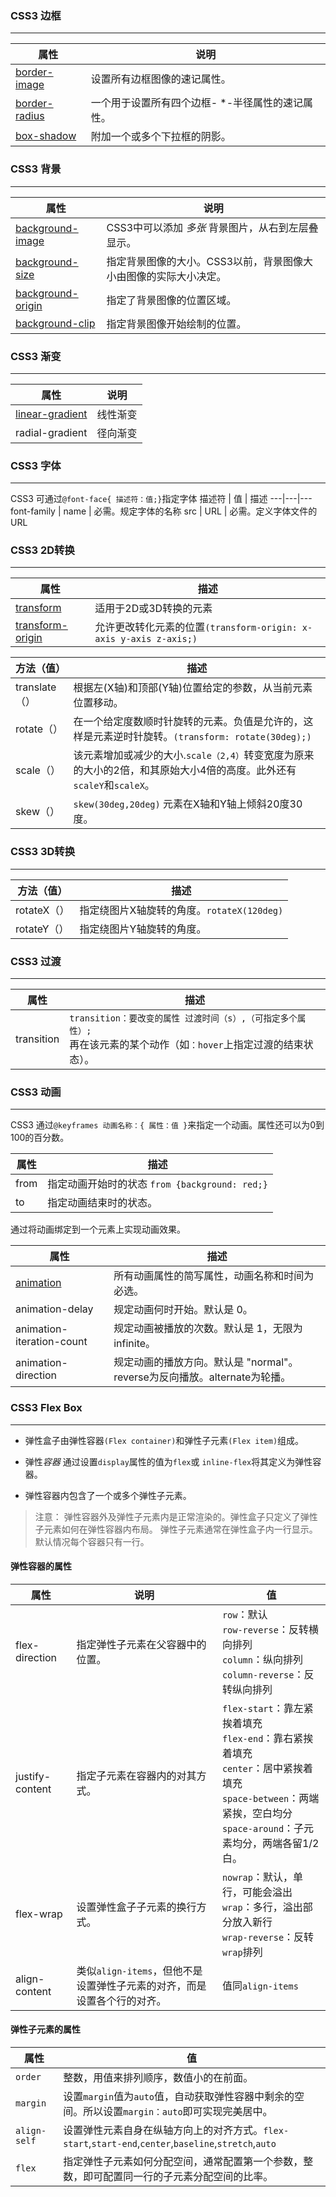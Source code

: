 ### CSS3 边框
---

属性 | 说明
---|---
[border-image](https://www.w3cschool.cn/cssref/css3-pr-border-image.html) | 设置所有边框图像的速记属性。
[border-radius](https://www.w3cschool.cn/cssref/css3-pr-border-radius.html) | 一个用于设置所有四个边框- *-半径属性的速记属性。
[box-shadow](https://www.w3cschool.cn/cssref/css3-pr-box-shadow.html) | 附加一个或多个下拉框的阴影。

### CSS3 背景
---

属性 | 说明
---|---
[background-image](https://www.w3cschool.cn/css3/6donbflh.html) | CSS3中可以添加 *多张* 背景图片，从右到左层叠显示。
[background-size](https://www.w3cschool.cn/cssref/css3-pr-background-size.html) | 指定背景图像的大小。CSS3以前，背景图像大小由图像的实际大小决定。
[background-origin](https://www.w3cschool.cn/cssref/css3-pr-background-origin.html) | 指定了背景图像的位置区域。
[background-clip](https://www.w3cschool.cn/cssref/css3-pr-background-clip.html) | 指定背景图像开始绘制的位置。

### CSS3 渐变
---

属性 | 说明
---|---
[linear-gradient](https://www.w3cschool.cn/css3/oj26bfli.html) | 线性渐变
radial-gradient | 径向渐变

### CSS3 字体
---
CSS3 可通过`@font-face{ 描述符：值;}`指定字体
描述符 | 值 | 描述
---|---|---
font-family | name | 必需。规定字体的名称
src | URL | 必需。定义字体文件的 URL

### CSS3 2D转换
---
属性 | 描述
---|---
[transform](https://www.w3cschool.cn/cssref/css3-pr-transform.html) | 适用于2D或3D转换的元素
[transform-origin](https://www.w3cschool.cn/cssref/css3-pr-transform-origin.html) | 允许更改转化元素的位置`(transform-origin: x-axis y-axis z-axis;)`

方法（值） | 描述
---|---
translate（） | 根据左(X轴)和顶部(Y轴)位置给定的参数，从当前元素位置移动。
rotate（） | 在一个给定度数顺时针旋转的元素。负值是允许的，这样是元素逆时针旋转。`(transform: rotate(30deg);)`
scale（）| 该元素增加或减少的大小.`scale（2,4）`转变宽度为原来的大小的2倍，和其原始大小4倍的高度。此外还有`scaleY`和`scaleX`。
skew（）| `skew(30deg,20deg)` 元素在X轴和Y轴上倾斜20度30度。

### CSS3 3D转换
---

方法（值） | 描述
---|---
rotateX（） | 指定绕图片X轴旋转的角度。`rotateX(120deg)`
rotateY（） | 指定绕图片Y轴旋转的角度。

### CSS3 过渡
---

属性 | 描述
---|---
transition | `transition：要改变的属性 过渡时间（s）,（可指定多个属性）;`<br /> 再在该元素的某个动作（如`：hover`上指定过渡的结束状态）。

### CSS3 动画
---

CSS3 通过`@keyframes 动画名称：{ 属性：值 }`来指定一个动画。属性还可以为0到100的百分数。

属性 | 描述
---|---
from | 指定动画开始时的状态 `from {background: red;}`
to | 指定动画结束时的状态。

通过将动画绑定到一个元素上实现动画效果。

属性 | 描述
---|---
[animation](https://www.w3cschool.cn/cssref/css3-pr-animation.html) | 	所有动画属性的简写属性，动画名称和时间为必选。
animation-delay | 规定动画何时开始。默认是 0。
animation-iteration-count | 规定动画被播放的次数。默认是 1，无限为infinite。
animation-direction | 规定动画的播放方向。默认是 "normal"。reverse为反向播放。alternate为轮播。

### CSS3 Flex Box
---
- 弹性盒子由弹性容器`(Flex container)`和弹性子元素`(Flex item)`组成。

- 弹性*容器* 通过设置`display`属性的值为`flex`或 `inline-flex`将其定义为弹性容器。

- 弹性容器内包含了一个或多个弹性子元素。

>注意： 弹性容器外及弹性子元素内是正常渲染的。弹性盒子只定义了弹性子元素如何在弹性容器内布局。
弹性子元素通常在弹性盒子内一行显示。默认情况每个容器只有一行。

#### 弹性容器的属性

属性 | 说明 |值
---|---|---
flex-direction | 指定弹性子元素在父容器中的位置。| `row`：默认<br />`row-reverse`：反转横向排列<br />`column`：纵向排列<br />`column-reverse`：反转纵向排列
justify-content | 指定子元素在容器内的对其方式。| `flex-start`：靠左紧挨着填充<br />`flex-end`：靠右紧挨着填充<br />`center`：居中紧挨着填充<br />`space-between`：两端紧挨，空白均分<br />`space-around`：子元素均分，两端各留1/2白。
flex-wrap | 设置弹性盒子子元素的换行方式。 | `nowrap`：默认，单行，可能会溢出<br />`wrap`：多行，溢出部分放入新行<br />`wrap-reverse`：反转`wrap`排列<br />
align-content | 类似`align-items`，但他不是设置弹性子元素的对齐，而是设置各个行的对齐。 | 值同`align-items`

#### 弹性子元素的属性

属性 | 值
---|---
`order` | 整数，用值来排列顺序，数值小的在前面。
`margin` | 设置`margin`值为`auto`值，自动获取弹性容器中剩余的空间。所以设置`margin：auto`即可实现完美居中。
`align-self` | 设置弹性元素自身在纵轴方向上的对齐方式。`flex-start`,`start-end`,`center`,`baseline`,`stretch`,`auto`
`flex` | 指定弹性子元素如何分配空间，通常配置第一个参数，整数，即可配置同一行的子元素分配空间的比率。










